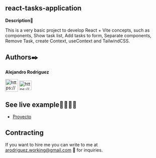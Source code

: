 
## react-tasks-application
**Description**📝

This is a very basic project to develop React + Vite concepts, such as components, Show task list, Add tasks to form, Separate components, Remove Task, create Context, useContext and TailwindCSS.


## Authors✒️
**Alejandro Rodriguez**
<p align="left">
<a href="https://github.com/alejo-RB" target="blank"><img align="center" src="https://img.icons8.com/ios-filled/150/null/github.png" alt="https://github.com/alejo-RB" height="40" width="40" /></a>
<a href="https://www.linkedin.com/in/alejandro-rb/" target="blank"><img align="center" src="https://raw.githubusercontent.com/rahuldkjain/github-profile-readme-generator/master/src/images/icons/Social/linked-in-alt.svg" alt="https://www.linkedin.com/in/alejandro-rb/" height="30" width="40" /></a> 
</p>

## See live example👨🏽‍💻🔗

* [Proyecto](https://alejo-rb.github.io/react-tasks-application/)

## Contracting
If you want to hire me you can write to me at arodriguez.working@gmail.com 📧 for inquiries.

